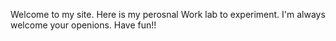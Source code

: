 Welcome to my site. 
Here is my perosnal Work lab to experiment. 
I'm always welcome your openions. 
Have fun!!

